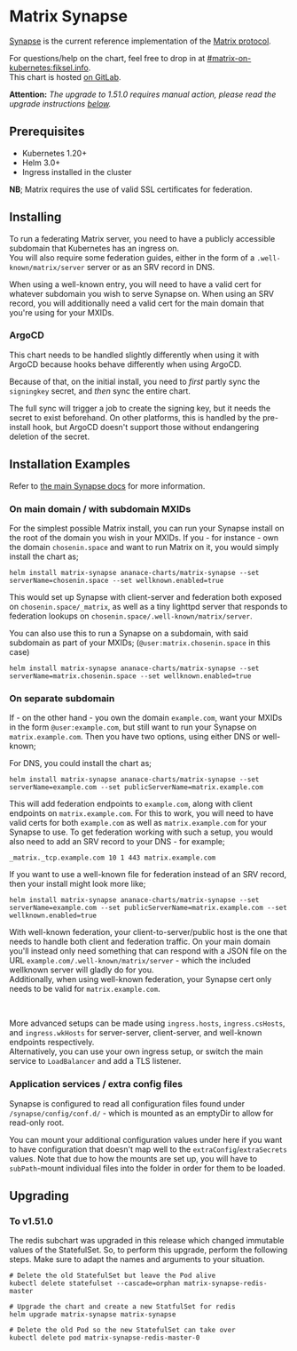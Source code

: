 Matrix Synapse
==============

[Synapse](https://github.com/matrix-org/synapse) is the current reference implementation of the [Matrix protocol](https://matrix.org).

For questions/help on the chart, feel free to drop in at [#matrix-on-kubernetes:fiksel.info](https://matrix.to/#/#matrix-on-kubernetes:fiksel.info).  
This chart is hosted [on GitLab](https://gitlab.com/ananace/charts).

__Attention:__ _The upgrade to 1.51.0 requires manual action, please read the upgrade instructions [below](#upgrading)._

## Prerequisites

- Kubernetes 1.20+
- Helm 3.0+
- Ingress installed in the cluster

**NB**; Matrix requires the use of valid SSL certificates for federation.

## Installing

To run a federating Matrix server, you need to have a publicly accessible subdomain that Kubernetes has an ingress on.  
You will also require some federation guides, either in the form of a `.well-known/matrix/server` server or as an SRV record in DNS.

When using a well-known entry, you will need to have a valid cert for whatever subdomain you wish to serve Synapse on.
When using an SRV record, you will additionally need a valid cert for the main domain that you're using for your MXIDs.

### ArgoCD

This chart needs to be handled slightly differently when using it with ArgoCD because hooks behave differently when using ArgoCD.

Because of that, on the initial install, you need to *first* partly sync the `signingkey` secret, and *then* sync the entire chart.

The full sync will trigger a job to create the signing key, but it needs the secret to exist beforehand.
On other platforms, this is handled by the pre-install hook, but ArgoCD doesn't support those without endangering deletion of the secret.

## Installation Examples

Refer to [the main Synapse docs](https://github.com/matrix-org/synapse/blob/master/docs/federate.md) for more information.

### On main domain / with subdomain MXIDs

For the simplest possible Matrix install, you can run your Synapse install on the root of the domain you wish in your MXIDs.
If you - for instance - own the domain `chosenin.space` and want to run Matrix on it, you would simply install the chart as;

    helm install matrix-synapse ananace-charts/matrix-synapse --set serverName=chosenin.space --set wellknown.enabled=true

This would set up Synapse with client-server and federation both exposed on `chosenin.space/_matrix`, as well as a tiny lighttpd server that responds to federation lookups on `chosenin.space/.well-known/matrix/server`.

You can also use this to run a Synapse on a subdomain, with said subdomain as part of your MXIDs; (`@user:matrix.chosenin.space` in this case)

    helm install matrix-synapse ananace-charts/matrix-synapse --set serverName=matrix.chosenin.space --set wellknown.enabled=true

### On separate subdomain

If - on the other hand - you own the domain `example.com`, want your MXIDs in the form `@user:example.com`, but still want to run your Synapse on `matrix.example.com`. Then you have two options, using either DNS or well-known;

For DNS, you could install the chart as;

    helm install matrix-synapse ananace-charts/matrix-synapse --set serverName=example.com --set publicServerName=matrix.example.com

This will add federation endpoints to `example.com`, along with client endpoints on `matrix.example.com`. For this to work, you will need to have valid certs for both `example.com` as well as `matrix.example.com` for your Synapse to use.
To get federation working with such a setup, you would also need to add an SRV record to your DNS - for example;  

    _matrix._tcp.example.com 10 1 443 matrix.example.com

If you want to use a well-known file for federation instead of an SRV record, then your install might look more like;

    helm install matrix-synapse ananace-charts/matrix-synapse --set serverName=example.com --set publicServerName=matrix.example.com --set wellknown.enabled=true

With well-known federation, your client-to-server/public host is the one that needs to handle both client and federation traffic. On your main domain you'll instead only need something that can respond with a JSON file on the URL `example.com/.well-known/matrix/server` - which the included wellknown server will gladly do for you.  
Additionally, when using well-known federation, your Synapse cert only needs to be valid for `matrix.example.com`.

&nbsp;

More advanced setups can be made using `ingress.hosts`, `ingress.csHosts`, and `ingress.wkHosts` for server-server, client-server, and well-known endpoints respectively.  
Alternatively, you can use your own ingress setup, or switch the main service to `LoadBalancer` and add a TLS listener.

### Application services / extra config files

Synapse is configured to read all configuration files found under `/synapse/config/conf.d/` - which is mounted as an emptyDir to allow for read-only root.

You can mount your additional configuration values under here if you want to have configuration that doesn't map well to the `extraConfig`/`extraSecrets` values.
Note that due to how the mounts are set up, you will have to `subPath`-mount individual files into the folder in order for them to be loaded.

## Upgrading

### To v1.51.0
The redis subchart was upgraded in this release which changed immutable values of the StatefulSet. So, to perform this upgrade, perform the following steps. Make sure to adapt the names and arguments to your situation.

```
# Delete the old StatefulSet but leave the Pod alive
kubectl delete statefulset --cascade=orphan matrix-synapse-redis-master

# Upgrade the chart and create a new StatfulSet for redis
helm upgrade matrix-synapse matrix-synapse

# Delete the old Pod so the new StatefulSet can take over
kubectl delete pod matrix-synapse-redis-master-0   
```
